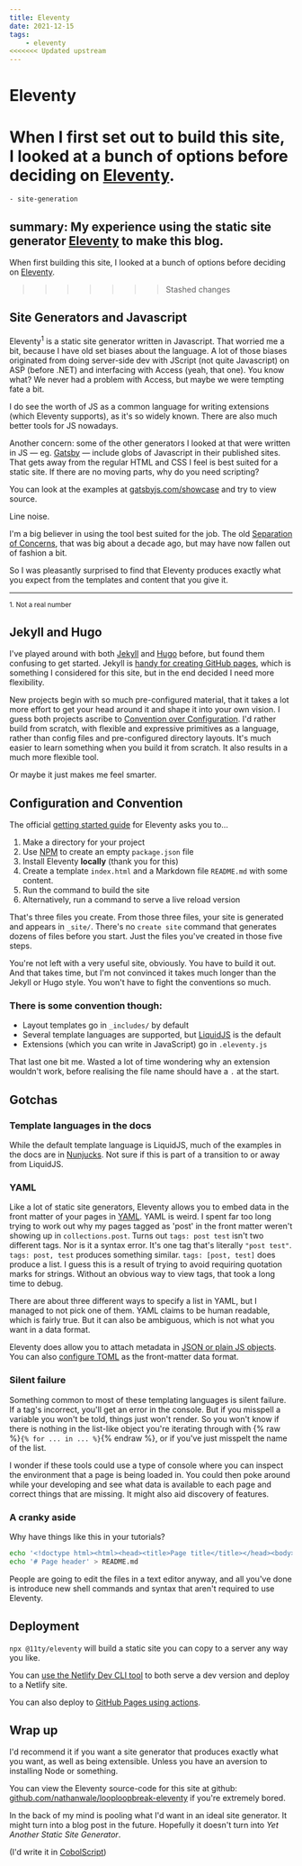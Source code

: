 ```yaml
---
title: Eleventy
date: 2021-12-15
tags: 
    - eleventy
<<<<<<< Updated upstream
---
```

# Eleventy
When I first set out to build this site, I looked at a bunch of options before deciding on [Eleventy](https://www.11ty.dev/).
=======
    - site-generation
summary: My experience using the static site generator <a href="https://www.11ty.dev/">Eleventy</a> to make this blog.
---


When first building this site, I looked at a bunch of options before deciding on [Eleventy](https://www.11ty.dev/).
>>>>>>> Stashed changes

## Site Generators and Javascript
Eleventy<sup>1</sup> is a static site generator written in Javascript. That worried me a bit, because I have old set biases about the language. A lot of those biases originated from doing server-side dev with JScript (not quite Javascript) on ASP (before .NET) and interfacing with Access (yeah, that one). You know what? We never had a problem with Access, but maybe we were tempting fate a bit.

I do see the worth of JS as a common language for writing extensions (which Eleventy supports), as it's so widely known. There are also much better tools for JS nowadays.

Another concern: some of the other generators I looked at that were written in JS — eg. [Gatsby](https://www.gatsbyjs.com/) — include globs of Javascript in their published sites. That gets away from the regular HTML and CSS I feel is best suited for a static site. If there are no moving parts, why do you need scripting?

You can look at the examples at [gatsbyjs.com/showcase](https://www.gatsbyjs.com/showcase/) and try to view source. 

Line noise. 

I'm a big believer in using the tool best suited for the job. The old [Separation of Concerns](https://en.wikipedia.org/wiki/Separation_of_concerns), that was big about a decade ago, but may have now fallen out of fashion a bit.

So I was pleasantly surprised to find that Eleventy produces exactly what you expect from the templates and content that you give it.
___
<small>1. Not a real number</small>

## Jekyll and Hugo

I've played around with both [Jekyll](https://jekyllrb.com/) and [Hugo](https://gohugo.io/) before, but found them confusing to get started. Jekyll is [handy for creating GitHub pages](https://docs.github.com/en/pages/setting-up-a-github-pages-site-with-jekyll/about-github-pages-and-jekyll), which is something I considered for this site, but in the end decided I need more flexibility.

New projects begin with so much pre-configured material, that it takes a lot more effort to get your head around it and shape it into your own vision. I guess both projects ascribe to [Convention over Configuration](https://en.wikipedia.org/wiki/Convention_over_configuration). I'd rather build from scratch, with flexible and expressive primitives as a language, rather than config files and pre-configured directory layouts. It's much easier to learn something when you build it from scratch. It also results in a much more flexible tool.

Or maybe it just makes me feel smarter.

## Configuration and Convention

The official [getting started guide](https://www.11ty.dev/docs/getting-started/) for Eleventy asks you to...

1. Make a directory for your project
2. Use [NPM](https://www.npmjs.com/) to create an empty `package.json` file
3. Install Eleventy **locally** (thank you for this)
4. Create a template `index.html` and a Markdown file `README.md` with some content.
5. Run the command to build the site
6. Alternatively, run a command to serve a live reload version

That's three files you create. From those three files, your site is generated and appears in `_site/`. There's no `create site` command that generates dozens of files before you start. Just the files you've created in those five steps.

You're not left with a very useful site, obviously. You have to build it out. And that takes time, but I'm not convinced it takes much longer than the Jekyll or Hugo style. You won't have to fight the conventions so much.

### There is some convention though:

- Layout templates go in `_includes/` by default
- Several template languages are supported, but [LiquidJS](https://liquidjs.com) is the default
- Extensions (which you can write in JavaScript) go in `.eleventy.js`

That last one bit me. Wasted a lot of time wondering why an extension wouldn't work, before realising the file name should have a `.` at the start.

## Gotchas
### Template languages in the docs
While the default template language is LiquidJS, much of the examples in the docs are in [Nunjucks](https://mozilla.github.io/nunjucks/). Not sure if this is part of a transition to or away from LiquidJS.

### YAML
Like a lot of static site generators, Eleventy allows you to embed data in the front matter of your pages in [YAML](https://yaml.org/). YAML is weird. I spent far too long trying to work out why my pages tagged as 'post' in the front matter weren't showing up in `collections.post`. Turns out `tags: post test` isn't two different tags. Nor is it a syntax error. It's one tag that's literally `"post test"`. `tags: post, test` produces something similar. `tags: [post, test]` does produce a list. I guess this is a result of trying to avoid requiring quotation marks for strings. Without an obvious way to view tags, that took a long time to debug.

There are about three different ways to specify a list in YAML, but I managed to not pick one of them. YAML claims to be human readable, which is fairly true. But it can also be ambiguous, which is not what you want in a data format.

Eleventy does allow you to attach metadata in [JSON or plain JS objects](https://www.11ty.dev/docs/data-frontmatter/). You can also [configure TOML](https://www.11ty.dev/docs/data-frontmatter-customize/#example-using-toml-for-front-matter-parsing) as the front-matter data format.

### Silent failure
Something common to most of these templating languages is silent failure. If a tag's incorrect, you'll get an error in the console. But if you misspell a variable you won't be told, things just won't render. So you won't know if there is nothing in the list-like object you're iterating through with {% raw %}`{% for ... in ... %}`{% endraw %}, or if you've just misspelt the name of the list.

I wonder if these tools could use a type of console where you can inspect the environment that a page is being loaded in. You could then poke around while your developing and see what data is available to each page and correct things that are missing. It might also aid discovery of features.


### A cranky aside

Why have things like this in your tutorials?

```bash
echo '<!doctype html><html><head><title>Page title</title></head><body><p>Hi</p></body></html>' > index.html
echo '# Page header' > README.md
```

People are going to edit the files in a text editor anyway, and all you've done is introduce new shell commands and syntax that aren't required to use Eleventy. 

## Deployment
`npx @11ty/eleventy` will build a static site you can copy to a server any way you like. 

You can [use the Netlify Dev CLI tool](https://docs.netlify.com/cli/get-started/#run-a-local-development-environment) to both serve a dev version and deploy to a Netlify site.

You can also deploy to [GitHub Pages using actions](https://iamdanielmarino.com/posts/deploying-my-eleventy-site-to-github-pages/).

## Wrap up

I'd recommend it if you want a site generator that produces exactly what you want, as well as being extensible. Unless you have an aversion to installing Node or something.

You can view the Eleventy source-code for this site at github: [github.com/nathanwale/looploopbreak-eleventy](https://github.com/nathanwale/looploopbreak-eleventy) if you're extremely bored.

In the back of my mind is pooling what I'd want in an ideal site generator. It might turn into a blog post in the future. Hopefully it doesn't turn into *Yet Another Static Site Generator*.

(I'd write it in [CobolScript](https://en.wikipedia.org/wiki/CobolScript))